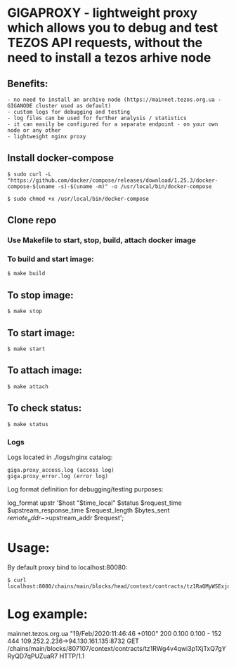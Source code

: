 # GIGAPROXY - lightweight proxy which allows you to debug and test TEZOS API requests, without the need to install a tezos arhive  node

## Benefits:
	- no need to install an archive node (https://mainnet.tezos.org.ua - GIGANODE cluster used as default)
	- custom logs for debugging and testing
	- log files can be used for further analysis / statistics
	- it can easily be configured for a separate endpoint - on your own node or any other
	- lightweight nginx proxy

## Install docker-compose

	$ sudo curl -L "https://github.com/docker/compose/releases/download/1.25.3/docker-compose-$(uname -s)-$(uname -m)" -o /usr/local/bin/docker-compose

	$ sudo chmod +x /usr/local/bin/docker-compose

## Clone repo

### Use Makefile to start, stop, build, attach docker image

### To build and start image:
	$ make build

## To stop image:
	$ make stop

## To start image:
	$ make start

## To attach image:
	$ make attach
	
## To check status:
	$ make status

### Logs
Logs located in ./logs/nginx catalog:
	
	giga.proxy_access.log (access log)  
	giga.proxy_error.log (error log)

Log format definition for debugging/testing purposes:

log_format upstr '$host "$time_local" $status $request_time $upstream_response_time $request_length $bytes_sent $remote_addr->$upstream_addr $request';

# Usage: 
By default proxy bind to localhost:80080:

	$ curl localhost:8080/chains/main/blocks/head/context/contracts/tz1RaQMyWSExjoykpbA9Ga241WeMEGutXqLF

# Log example:

mainnet.tezos.org.ua "19/Feb/2020:11:46:46 +0100" 200 0.100 0.100 - 152 444 109.252.2.236->94.130.161.135:8732 GET /chains/main/blocks/807107/context/contracts/tz1RWg4v4qwi3p1XjTxQ7gYRyQD7qPUZuaR7 HTTP/1.1
